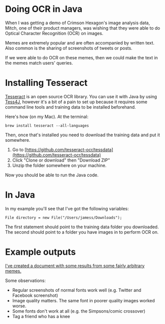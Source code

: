 # Doing OCR in Java

When I was getting a demo of Crimson Hexagon's image analysis data, Mitch, one of their product managers, was wishing that they were able to do Optical Character Recognition (OCR) on images. 

Memes are extremely popular and are often accompanied by written text. Also common is the sharing of screenshots of tweets or posts.

If we were able to do OCR on these memes, then we could make the text in the memes match users' queries.

# Installing Tesseract

[Tesseract](https://github.com/tesseract-ocr/tesseract) is an open source OCR library. You can use it with Java by using [Tess4J](http://tess4j.sourceforge.net/), however it's a bit of a pain to set up because it requires some command line tools and training data to be installed beforehand. 

Here's how (on my Mac). At the terminal:

```brew install tesseract --all-languages```

Then, once that's installed you need to download the training data and put it somewhere.

1. Go to [https://github.com/tesseract-ocr/tessdata](https://github.com/tesseract-ocr/tessdata)
2. Click "Clone or download" then "Download ZIP"
3. Unzip the folder somewhere on your machine.

Now you should be able to run the Java code.

# In Java

In my example you'll see that I've got the following variables: 

```tesseract.setDatapath("/Users/jamess/brandwatch/tessdata");
File directory = new File("/Users/jamess/Downloads");
```

The first statement should point to the training data folder you downloaded. The second should point to a folder you have images in to perform OCR on.

# Example outputs

[I've created a document with some results from some fairly arbitrary memes.](https://docs.google.com/document/d/1j5A-7HTP7wp3uNhLl8486Gd854XpzhXdBq1nOpaGlfY/edit)

Some observations:

* Regular screenshots of normal fonts work well (e.g. Twitter and Facebook screenshot)
* Image quality matters. The same font in poorer quality images worked worse.
* Some fonts don't work at all (e.g. the Simpsons/comic crossover)
* Tag a friend who has a knee
